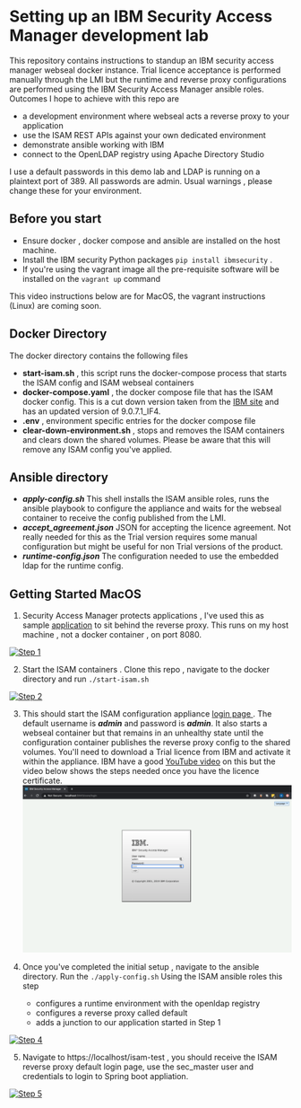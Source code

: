 # Setting up an IBM Security Access Manager development lab
This repository contains instructions to standup an IBM security access manager webseal docker instance.
Trial licence acceptance is performed manually through the LMI but the runtime and reverse proxy configurations are performed using 
the IBM Security Access Manager ansible roles. Outcomes I hope to achieve with this repo are

- a development environment where webseal acts a reverse proxy to your application
- use the ISAM REST APIs against your own dedicated environment
- demonstrate ansible working with IBM 
- connect to the OpenLDAP registry using Apache Directory Studio


<aside class="warning">
I use a default passwords in this demo lab and LDAP is running on a plaintext port of 389. All passwords are admin. Usual warnings , please change these for your environment. 

</aside>




## Before you start
- Ensure docker , docker compose and ansible are installed on the host machine.
- Install the IBM security Python packages `pip install ibmsecurity` . 
- If you're using the vagrant image all the pre-requisite software will be installed on the `vagrant up` command



<aside class="notice">
This video instructions below are for MacOS, the vagrant instructions (Linux) are coming soon.

</aside>

## Docker Directory
The docker directory contains the following files
 - **start-isam.sh** , this script runs the docker-compose process that starts the ISAM config and ISAM webseal containers
 - **docker-compose.yaml** , the docker compose file that has the ISAM docker config. This is a cut down version taken from the [IBM site](https://www.ibm.com/support/knowledgecenter/en/SSPREK_9.0.6/com.ibm.isam.doc/admin/concept/con_docker_compose.html) and has an updated version of 9.0.7.1_IF4. 
 - **.env** , environment specific entries for the docker compose file
 - **clear-down-environment.sh** , stops and removes the ISAM containers and clears down the shared volumes. Please be aware that 
   this will remove any ISAM config you've applied.


## Ansible directory
- ***apply-config.sh*** This shell installs the ISAM ansible roles, runs the ansible playbook to configure the appliance and waits for the webseal container to receive the config published from the LMI. 
- ***accept_agreement.json*** JSON for accepting the licence agreement. Not really needed for this as the Trial version requires some
manual configuration but might be useful for non Trial versions of the product.
- ***runtime-config.json*** The configuration needed to use the embedded ldap for the runtime config.

## Getting Started MacOS
1. Security Access Manager protects applications , I've used this as sample [application](https://github.com/spring-guides/gs-spring-boot/tree/master/complete) to sit behind the reverse proxy. This runs on my host machine , not a docker container , on port 8080.

[![Step 1](https://res.cloudinary.com/dnrfrgcar/image/upload/v1589628519/SAM-thumbnail_ptkpgo.png )](http://www.youtube.com/watch?v=chhJCSivNnM "Step 1")

2. Start the ISAM containers . Clone this repo , navigate to the docker directory and run `./start-isam.sh`

[![Step 2](https://res.cloudinary.com/dnrfrgcar/image/upload/v1589635988/Screenshot_2020-05-16_at_14.32.33_ovfczk.png)](https://youtu.be/gIDX8AkmT_A "Step 2")



3. This should start the ISAM configuration appliance [login page ](https://localhost:9443/core/login). The default username is ***admin*** and password is ***admin***. It also starts a webseal container but that remains in an unhealthy state until the configuration container publishes the reverse proxy config to the shared volumes. You'll need to download a Trial licence from IBM and activate it within the appliance. IBM have a good [YouTube video](https://youtu.be/2gmlr8sjkkE) on this but the video below shows the steps needed once you have the licence certificate.
[![Step 3](/images/isam-login.png )](https://youtu.be/DDjX1yKlc7I "Step 3")


4. Once you've completed the initial setup , navigate to the ansible directory. Run the `./apply-config.sh` 
   Using the ISAM ansible roles this step
    - configures a runtime environment with the openldap registry
    - configures a reverse proxy called default
    - adds a junction to our application started in Step 1

[![Step 4](https://res.cloudinary.com/dnrfrgcar/image/upload/v1589637467/Screenshot_2020-05-16_at_14.57.18_hv94bz.png)](https://youtu.be/kne8zdncOsw "Step 4")


5. Navigate to https://localhost/isam-test , you should receive the ISAM reverse proxy default login page,  use the sec_master user and credentials to login to Spring boot appliation.

[![Step 5](https://res.cloudinary.com/dnrfrgcar/image/upload/v1589639237/Screenshot_2020-05-16_at_15.26.56_eezbvw.png)](https://youtu.be/3xUtH6UcyIA "Step 5")


 

